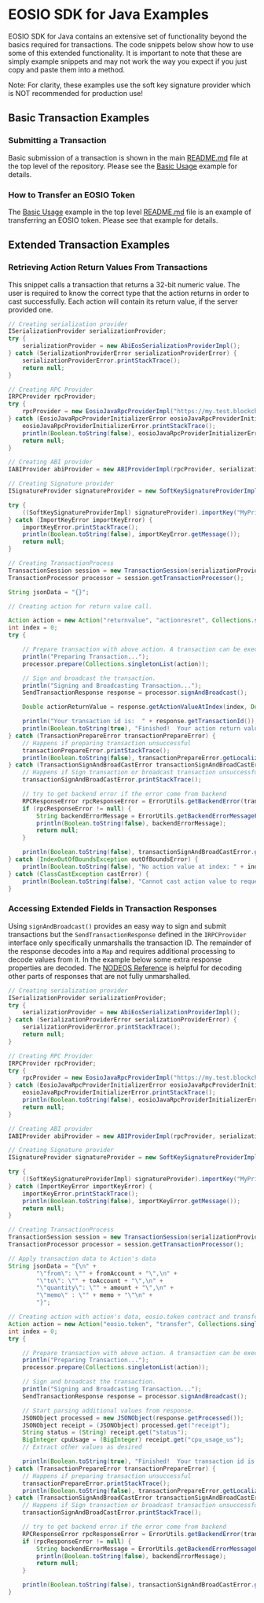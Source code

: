 # EOSIO SDK for Java Examples

EOSIO SDK for Java contains an extensive set of functionality beyond the basics required for transactions.  The code snippets below show how to use some of this extended functionality.  It is important to note that these are simply example snippets and may not work the way you expect if you just copy and paste them into a method.  

Note: For clarity, these examples use the soft key signature provider which is NOT recommended for production use!

## Basic Transaction Examples

### Submitting a Transaction

Basic submission of a transaction is shown in the main [README.md](README.md) file at the top level of the repository.  Please see the [Basic Usage](README.md/#basic-usage) example for details.

### How to Transfer an EOSIO Token

The [Basic Usage](README.md/#basic-usage) example in the top level [README.md](README.md) file is an example of transferring an EOSIO token.  Please see that example for details.

## Extended Transaction Examples

### Retrieving Action Return Values From Transactions

This snippet calls a transaction that returns a 32-bit numeric value.  The user is required to know the correct type that the action returns in order to cast successfully.  Each action will contain its return value, if the server provided one.

```java
// Creating serialization provider
ISerializationProvider serializationProvider;
try {
    serializationProvider = new AbiEosSerializationProviderImpl();
} catch (SerializationProviderError serializationProviderError) {
    serializationProviderError.printStackTrace();
    return null;
}

// Creating RPC Provider
IRPCProvider rpcProvider;
try {
    rpcProvider = new EosioJavaRpcProviderImpl("https://my.test.blockchain", ENABLE_NETWORK_LOG);
} catch (EosioJavaRpcProviderInitializerError eosioJavaRpcProviderInitializerError) {
    eosioJavaRpcProviderInitializerError.printStackTrace();
    println(Boolean.toString(false), eosioJavaRpcProviderInitializerError.getMessage());
    return null;
}

// Creating ABI provider
IABIProvider abiProvider = new ABIProviderImpl(rpcProvider, serializationProvider);

// Creating Signature provider
ISignatureProvider signatureProvider = new SoftKeySignatureProviderImpl();

try {
    ((SoftKeySignatureProviderImpl) signatureProvider).importKey("MyPrivateKey");
} catch (ImportKeyError importKeyError) {
    importKeyError.printStackTrace();
    println(Boolean.toString(false), importKeyError.getMessage());
    return null;
}

// Creating TransactionProcess
TransactionSession session = new TransactionSession(serializationProvider, rpcProvider, abiProvider, signatureProvider);
TransactionProcessor processor = session.getTransactionProcessor();

String jsonData = "{}";

// Creating action for return value call.

Action action = new Action("returnvalue", "actionresret", Collections.singletonList(new Authorization(fromAccount, "active")), jsonData);
int index = 0;
try {

    // Prepare transaction with above action. A transaction can be executed with multiple action.
    println("Preparing Transaction...");
    processor.prepare(Collections.singletonList(action));

    // Sign and broadcast the transaction.
    println("Signing and Broadcasting Transaction...");
    SendTransactionResponse response = processor.signAndBroadcast();

    Double actionReturnValue = response.getActionValueAtIndex(index, Double.class);

    println("Your transaction id is:  " + response.getTransactionId());
    println(Boolean.toString(true), "Finished!  Your action return value is:  " + actionReturnValue.toString());
} catch (TransactionPrepareError transactionPrepareError) {
    // Happens if preparing transaction unsuccessful
    transactionPrepareError.printStackTrace();
    println(Boolean.toString(false), transactionPrepareError.getLocalizedMessage());
} catch (TransactionSignAndBroadCastError transactionSignAndBroadCastError) {
    // Happens if Sign transaction or broadcast transaction unsuccessful.
    transactionSignAndBroadCastError.printStackTrace();

    // try to get backend error if the error come from backend
    RPCResponseError rpcResponseError = ErrorUtils.getBackendError(transactionSignAndBroadCastError);
    if (rpcResponseError != null) {
        String backendErrorMessage = ErrorUtils.getBackendErrorMessageFromResponse(rpcResponseError);
        println(Boolean.toString(false), backendErrorMessage);
        return null;
    }

    println(Boolean.toString(false), transactionSignAndBroadCastError.getMessage());
} catch (IndexOutOfBoundsException outOfBoundsError) {
    println(Boolean.toString(false), "No action value at index: " + index);
} catch (ClassCastException castError) {
    println(Boolean.toString(false), "Cannot cast action value to requested class");
}
```

### Accessing Extended Fields in Transaction Responses

Using `signAndBroadcast()` provides an easy way to sign and submit transactions but the `SendTransactionResponse` defined in the `IRPCProvider` interface only specifically unmarshalls the transaction ID.  The remainder of the response decodes into a `Map` and requires additional processing to decode values from it.  In the example below some extra response properties are decoded. The [NODEOS Reference](https://developers.eos.io/eosio-nodeos/reference) is helpful for decoding other parts of responses that are not fully unmarshalled.  

```java
// Creating serialization provider
ISerializationProvider serializationProvider;
try {
    serializationProvider = new AbiEosSerializationProviderImpl();
} catch (SerializationProviderError serializationProviderError) {
    serializationProviderError.printStackTrace();
    return null;
}

// Creating RPC Provider
IRPCProvider rpcProvider;
try {
    rpcProvider = new EosioJavaRpcProviderImpl("https://my.test.blockchain", ENABLE_NETWORK_LOG);
} catch (EosioJavaRpcProviderInitializerError eosioJavaRpcProviderInitializerError) {
    eosioJavaRpcProviderInitializerError.printStackTrace();
    println(Boolean.toString(false), eosioJavaRpcProviderInitializerError.getMessage());
    return null;
}

// Creating ABI provider
IABIProvider abiProvider = new ABIProviderImpl(rpcProvider, serializationProvider);

// Creating Signature provider
ISignatureProvider signatureProvider = new SoftKeySignatureProviderImpl();

try {
    ((SoftKeySignatureProviderImpl) signatureProvider).importKey("MyPrivateKey");
} catch (ImportKeyError importKeyError) {
    importKeyError.printStackTrace();
    println(Boolean.toString(false), importKeyError.getMessage());
    return null;
}

// Creating TransactionProcess
TransactionSession session = new TransactionSession(serializationProvider, rpcProvider, abiProvider, signatureProvider);
TransactionProcessor processor = session.getTransactionProcessor();

// Apply transaction data to Action's data
String jsonData = "{\n" +
        "\"from\": \"" + fromAccount + "\",\n" +
        "\"to\": \"" + toAccount + "\",\n" +
        "\"quantity\": \"" + amount + "\",\n" +
        "\"memo\" : \"" + memo + "\"\n" +
        "}";

// Creating action with action's data, eosio.token contract and transfer action.
Action action = new Action("eosio.token", "transfer", Collections.singletonList(new Authorization(fromAccount, "active")), jsonData);
int index = 0;
try {

    // Prepare transaction with above action. A transaction can be executed with multiple action.
    println("Preparing Transaction...");
    processor.prepare(Collections.singletonList(action));

    // Sign and broadcast the transaction.
    println("Signing and Broadcasting Transaction...");
    SendTransactionResponse response = processor.signAndBroadcast();

    // Start parsing additional values from response.
    JSONObject processed = new JSONObject(response.getProcessed());
    JSONObject receipt = (JSONObject) processed.get("receipt");
    String status = (String) receipt.get("status");
    BigInteger cpuUsage = (BigInteger) receipt.get("cpu_usage_us");
    // Extract other values as desired

    println(Boolean.toString(true), "Finished!  Your transaction id is:  " + response.getTransactionId());
} catch (TransactionPrepareError transactionPrepareError) {
    // Happens if preparing transaction unsuccessful
    transactionPrepareError.printStackTrace();
    println(Boolean.toString(false), transactionPrepareError.getLocalizedMessage());
} catch (TransactionSignAndBroadCastError transactionSignAndBroadCastError) {
    // Happens if Sign transaction or broadcast transaction unsuccessful.
    transactionSignAndBroadCastError.printStackTrace();

    // try to get backend error if the error come from backend
    RPCResponseError rpcResponseError = ErrorUtils.getBackendError(transactionSignAndBroadCastError);
    if (rpcResponseError != null) {
        String backendErrorMessage = ErrorUtils.getBackendErrorMessageFromResponse(rpcResponseError);
        println(Boolean.toString(false), backendErrorMessage);
        return null;
    }

    println(Boolean.toString(false), transactionSignAndBroadCastError.getMessage());
}
```